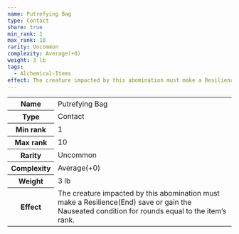 ```yaml
---
name: Putrefying Bag
type: Contact
share: true
min_rank: 1
max_rank: 10
rarity: Uncommon
complexity: Average(+0)
weight: 3 lb
tags:
  - Alchemical-Items
effect: The creature impacted by this abomination must make a Resilience(End) save or gain the Nauseated condition for rounds equal to the item’s rank.
---
```

<p><span dir="ltr" style="overflow-x: auto;"><table><tbody><tr><th dir="ltr">Name</th><td dir="ltr">Putrefying Bag</td></tr><tr><th dir="ltr">Type</th><td dir="ltr">Contact</td></tr><tr><th dir="ltr">Min rank</th><td dir="auto">1</td></tr><tr><th dir="ltr">Max rank</th><td dir="auto">10</td></tr><tr><th dir="ltr">Rarity</th><td dir="ltr">Uncommon</td></tr><tr><th dir="ltr">Complexity</th><td dir="ltr">Average(+0)</td></tr><tr><th dir="ltr">Weight</th><td dir="ltr">3 lb</td></tr><tr><th dir="ltr">Effect</th><td dir="ltr">The creature impacted by this abomination must make a Resilience(End) save or gain the Nauseated condition for rounds equal to the item’s rank.</td></tr></tbody></table></span></p>